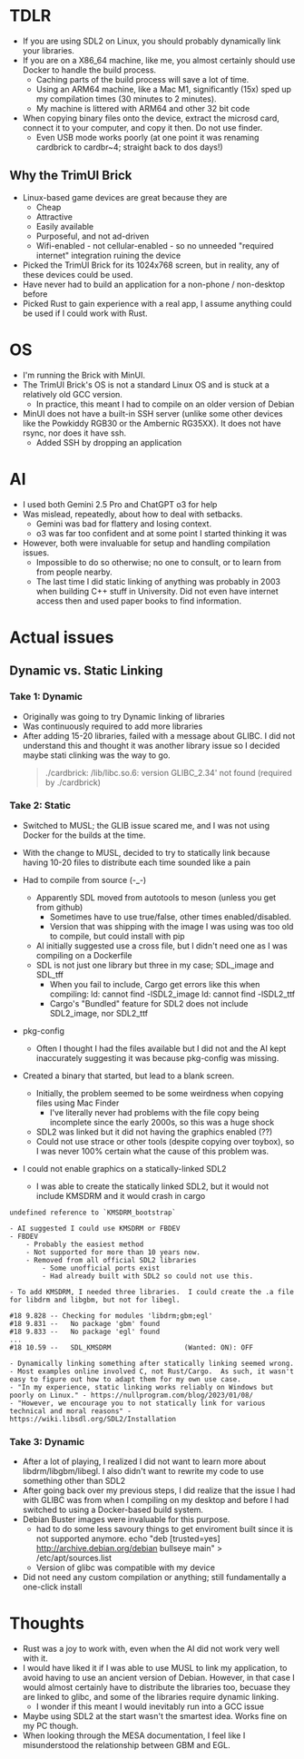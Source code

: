# TDLR

- If you are using SDL2 on Linux, you should probably dynamically link your libraries.
- If you are on a X86_64 machine, like me, you almost certainly should use Docker to handle the build process.
	- Caching parts of the build process will save a lot of time.
	- Using an ARM64 machine, like a Mac M1, significantly (15x) sped up my compilation times (30 minutes to 2 minutes).
	- My machine is littered with ARM64 and other 32 bit code
- When copying binary files onto the device, extract the microsd card, connect it to your computer, and copy it then.  Do not use finder.  
	- Even USB mode works poorly (at one point it was renaming cardbrick to cardbr~4; straight back to dos days!)


## Why the TrimUI Brick

- Linux-based game devices are great because they are
	- Cheap
	- Attractive
	- Easily available
	- Purposeful, and not ad-driven
	- Wifi-enabled - not cellular-enabled - so no unneeded "required internet" integration ruining the device
- Picked the TrimUI Brick for its 1024x768 screen, but in reality, any of these devices could be used.
- Have never had to build an application for a non-phone / non-desktop before
- Picked Rust to gain experience with a real app, I assume anything could be used if I could work with Rust.

# OS

- I'm running the Brick with MinUI.
- The TrimUI Brick's OS is not a standard Linux OS and is stuck at a relatively old GCC version.
	- In practice, this meant I had to compile on an older version of Debian
- MinUI does not have a built-in SSH server (unlike some other devices like the Powkiddy RGB30 or the Ambernic RG35XX).  It does not have rsync, nor does it have ssh.  
	- Added SSH by dropping an application

# AI

- I used both Gemini 2.5 Pro and ChatGPT o3 for help
- Was mislead, repeatedly, about how to deal with setbacks.
	- Gemini was bad for flattery and losing context.
	- o3 was far too confident and at some point I started thinking it was 
- However, both were invaluable for setup and handling compilation issues.
	- Impossible to do so otherwise; no one to consult, or to learn from from people nearby.
	- The last time I did static linking of anything was probably in 2003 when building C++ stuff in University.  Did not even have internet access then and used paper books to find information.


# Actual issues

## Dynamic vs. Static Linking

### Take 1: Dynamic
- Originally was going to try Dynamic linking of libraries
- Was continuously required to add more libraries
- After adding 15-20 libraries, failed with a message about GLIBC.  I did not understand this and thought it was another library issue so I decided maybe stati clinking was the way to go.
	> ./cardbrick: /lib/libc.so.6: version GLIBC_2.34' not found (required by ./cardbrick)


### Take 2: Static
- Switched to MUSL; the GLIB issue scared me, and I was not using Docker for the builds at the time.
- With the change to MUSL, decided to try to statically link because having 10-20 files to distribute each time sounded like a pain
- Had to compile from source (-_-)
	- Apparently SDL moved from autotools to meson (unless you get from github)
		- Sometimes have to use true/false, other times enabled/disabled.   
		- Version that was shipping with the image I was using was too old to compile, but could install with pip
	- AI initially suggested use a cross file, but I didn't need one as I was compiling on a Dockerfile 
	- SDL is not just one library but three in my case; SDL_image and SDL_tff
		- When you fail to include, Cargo get errors like this when compiling:
			ld: cannot find -lSDL2_image
			ld: cannot find -lSDL2_ttf
		- Cargo's "Bundled" feature for SDL2 does not include SDL2_image, nor SDL2_ttf
- pkg-config
	- Often I thought I had the files available but I did not and the AI kept inaccurately suggesting it was because pkg-config was missing.

- Created a binary that started, but lead to a blank screen.  
	- Initially, the problem seemed to be some weirdness when copying files using Mac Finder
		- I've literally never had problems with the file copy being incomplete since the early 2000s, so this was a huge shock
	- SDL2 was linked but it did not having the graphics enabled (??)
	- Could not use strace or other tools (despite copying over toybox), so I was never 100% certain what the cause of this problem was.

- I could not enable graphics on a statically-linked SDL2
	- I was able to create the statically linked SDL2, but it would not include KMSDRM and it would crash in cargo
```
undefined reference to `KMSDRM_bootstrap`
```
	- AI suggested I could use KMSDRM or FBDEV
	- FBDEV
		- Probably the easiest method
		- Not supported for more than 10 years now.
		- Removed from all official SDL2 libraries
			- Some unofficial ports exist
			- Had already built with SDL2 so could not use this.

	- To add KMSDRM, I needed three libraries.  I could create the .a file for libdrm and libgbm, but not for libegl.

```
#18 9.828 -- Checking for modules 'libdrm;gbm;egl'
#18 9.831 --   No package 'gbm' found
#18 9.833 --   No package 'egl' found
...
#18 10.59 --   SDL_KMSDRM                  (Wanted: ON): OFF
````
	- Dynamically linking something after statically linking seemed wrong.
	- Most examples online involved C, not Rust/Cargo.  As such, it wasn't easy to figure out how to adapt them for my own use case.
	- "In my experience, static linking works reliably on Windows but poorly on Linux." - https://nullprogram.com/blog/2023/01/08/
	- "However, we encourage you to not statically link for various technical and moral reasons" - https://wiki.libsdl.org/SDL2/Installation

### Take 3: Dynamic

- After a lot of playing, I realized I did not want to learn more about libdrm/libgbm/libegl. I also didn't want to rewrite my code to use something other than SDL2
- After going back over my previous steps, I did realize that the issue I had with GLIBC was from when I compiling on my desktop and before I had switched to using a Docker-based build system.
- Debian Buster images were invaluable for this purpose.  
	- had to do some less savoury things to get enviroment built since it is not supported anymore.
		echo "deb [trusted=yes] http://archive.debian.org/debian bullseye main" > /etc/apt/sources.list
	- Version of glibc was compatible with my device
- Did not need any custom compilation or anything; still fundamentally a one-click install

# Thoughts

- Rust was a joy to work with, even when the AI did not work very well with it.
- I would have liked it if I was able to use MUSL to link my application, to avoid having to use an ancient version of Debian. However, in that case I would almost certainly have to distribute the libraries too, becuase they are linked to glibc, and some of the libraries require dynamic linking.  
	- I wonder if this meant I would inevitably run into a GCC issue
- Maybe using SDL2 at the start wasn't the smartest idea.  Works fine on my PC though.
- When looking through the MESA documentation, I feel like I misunderstood the relationship between GBM and EGL.
